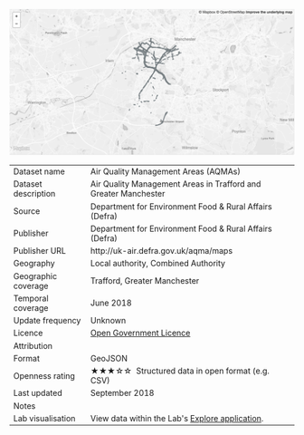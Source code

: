 <a href="trafford_aqma.geojson"><img src="thumbnail.png" alt="AQMA" width="600"/></a>
<table>
<tr>
	<td>Dataset name</td>
	<td>Air Quality Management Areas (AQMAs)</td>
</tr>
<tr>
	<td>Dataset description</td>
	<td>Air Quality Management Areas in Trafford and Greater Manchester</td>
</tr>
<tr>
	<td>Source</td>
	<td>Department for Environment Food & Rural Affairs (Defra)</td>
</tr>
<tr>
	<td>Publisher</td>
	<td>Department for Environment Food & Rural Affairs (Defra)</td>
</tr>
<tr>
	<td>Publisher URL</td>
	<td><a href="http://uk-air.defra.gov.uk/aqma/maps"></a>http://uk-air.defra.gov.uk/aqma/maps</td>
</tr>
<tr>
	<td>Geography</td>
	<td>Local authority, Combined Authority</td>
</tr>
<tr>
	<td>Geographic coverage</td>
	<td>Trafford, Greater Manchester</td>
</tr>
<tr>
	<td>Temporal coverage</td>
	<td>June 2018</td>
</tr>
<tr>
	<td>Update frequency</td>
	<td>Unknown</td>
</tr>
<tr>
	<td>Licence</td>
	<td><a href="http://www.nationalarchives.gov.uk/doc/open-government-licence/version/3/">Open Government Licence</a></td>
</tr>
<tr>
	<td>Attribution</td>
	<td></td>
</tr>
<tr>
	<td>Format</td>
	<td>GeoJSON</td>
</tr>
<tr>
	<td>Openness rating</td>
	<td>&#9733&#9733&#9733&#9734&#9734&nbsp; Structured data in open format (e.g. CSV)</td>
</tr>
<tr>
	<td>Last updated</td>
	<td>September 2018</td>
</tr>
<tr>
	<td>Notes</td>
	<td></td>
</tr>
<tr>
	<td>Lab visualisation</td>
	<td>View data within the Lab's <a href="https://www.trafforddatalab.io/maps/explore/index.html?dataset=air_quality">Explore application</a>.</td>
</tr>
</table>
